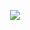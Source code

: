 <p align="center">
  <a href="https://github.com/projectings">
    <img src="https://lanyard.cnrad.dev/api/506489879887085568"/>
</a><br><br>
</p>

